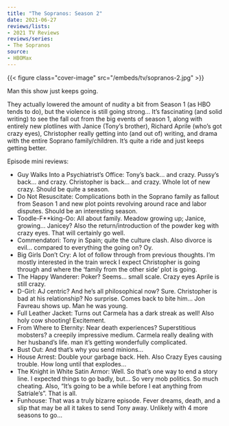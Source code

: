 ```yaml
---
title: "The Sopranos: Season 2"
date: 2021-06-27
reviews/lists:
- 2021 TV Reviews
reviews/series:
- The Sopranos
source:
- HBOMax
---
```

{{< figure class="cover-image" src="/embeds/tv/sopranos-2.jpg" >}}

Man this show just keeps going. 

They actually lowered the amount of nudity a bit from Season 1 (as HBO tends to do), but the violence is still going strong… It’s fascinating (and solid writing) to see the fall out from the big events of season 1, along with entirely new plotlines with Janice (Tony’s brother), Richard Aprile (who’s got crazy eyes), Christopher really getting into (and out of) writing, and drama with the entire Soprano family/children. It’s quite a ride and just keeps getting better.

Episode mini reviews:

- Guy Walks Into a Psychiatrist’s Office: Tony’s back… and crazy. Pussy’s back… and crazy. Christopher is back… and crazy. Whole lot of new crazy. Should be quite a season.
- Do Not Resuscitate: Complications both in the Soprano family as fallout from Season 1 and new plot points revolving around race and labor disputes. Should be an interesting season.
- Toodle-F**king-Oo: All about family. Meadow growing up; Janice, growing… Janicey? Also the return/introduction of the powder keg with crazy eyes. That will certainly go well.
- Commendatori: Tony in Spain; quite the culture clash. Also divorce is evil… compared to everything the going on? Oy.
- Big Girls Don’t Cry: A lot of follow through from previous thoughts. I’m mostly interested in the train wreck I expect Christopher is going through and where the ‘family from the other side’ plot is going.
- The Happy Wanderer: Poker? Seems… small scale. Crazy eyes Aprile is still crazy.
- D-Girl: AJ centric? And he’s all philosophical now? Sure. Christopher is bad at his relationship? No surprise. Comes back to bite him… Jon Favreau shows up. Man he was young.
- Full Leather Jacket: Turns out Carmela has a dark streak as well! Also holy cow shooting! Excitement.
- From Where to Eternity: Near death experiences? Superstitious mobsters? a creepily impressive medium. Carmela really dealing with her husband’s life. man it’s getting wonderfully complicated.
- Bust Out: And that’s why you send minions…
- House Arrest: Double your garbage back. Heh. Also Crazy Eyes causing trouble. How long until that explodes…
- The Knight in White Satin Armor: Well. So that’s one way to end a story line. I expected things to go badly, but… So very mob politics. So much cheating. Also, “It’s going to be a while before I eat anything from Satriale’s”. That is all.
- Funhouse: That was a truly bizarre episode. Fever dreams, death, and a slip that may be all it takes to send Tony away. Unlikely with 4 more seasons to go…
